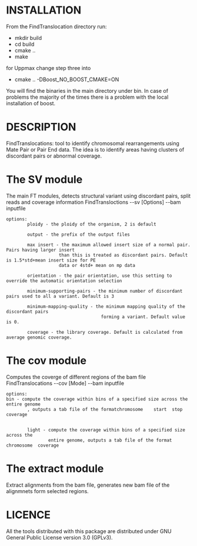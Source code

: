INSTALLATION
==============

From the FindTranslocation directory run:
- mkdir build
- cd build
- cmake ..
- make


for Uppmax change step three into 
- cmake .. -DBoost_NO_BOOST_CMAKE=ON

You will find the binaries in the main directory under bin. In case of problems the majority of the times there is a problem
with the local installation of boost.


DESCRIPTION
==============
FindTranslocations: tool to identify  chromosomal rearrangements using Mate Pair or Pair End data. The idea is to identify areas having clusters of discordant pairs or abnormal coverage.

The SV module
=============
The main FT modules, detects structural variant using discordant pairs, split reads and coverage information
    FindTransloctions --sv [Options] --bam inputfile 

    options:
            ploidy - the ploidy of the organism, 2 is default
            
            output - the prefix of the output files
            
            max insert - the maximum allowed insert size of a normal pair. Pairs having larger insert 
                        than this is treated as discordant pairs. Default is 1.5*std+mean insert size for PE 
                        data or 4std+ mean on mp data
                        
            orientation - the pair orientation, use this setting to override the automatic orientation selection
            
            minimum-supporting-pairs - the minimum number of discordant pairs used to all a variant. Default is 3
            
            minimum-mapping-quality - the minimum mapping quality of the discordant pairs 
                                        forming a variant. Default value is 0.
                                        
            coverage - the library coverage. Default is calculated from average genomic coverage.
            

The cov module
==============
Computes the coverge of different regions of the bam file
    FindTranslocations --cov [Mode] --bam inputfile
    
    options:
    bin - compute the coverage within bins of a specified size across the entire genome
            , outputs a tab file of the formatchromosome    start  stop coverage
            
            
            light - compute the coverage within bins of a specified size across the 
                    entire genome, outputs a tab file of the format chromosome  coverage
            

The extract module
==================
Extract alignments from the bam file, generates new bam file of the alignmnets form selected regions.


LICENCE
==============
All the tools distributed with this package are distributed under GNU General Public License version 3.0 (GPLv3). 



